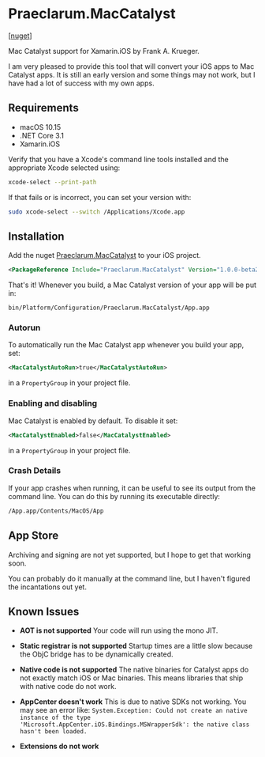 # Praeclarum.MacCatalyst

[[nuget](https://www.nuget.org/packages/Praeclarum.MacCatalyst/)]

Mac Catalyst support for Xamarin.iOS by Frank A. Krueger.

I am very pleased to provide this tool that will convert your iOS apps to
Mac Catalyst apps. It is still an early version and some things may not
work, but I have had a lot of success with my own apps.



## Requirements

* macOS 10.15
* .NET Core 3.1
* Xamarin.iOS

Verify that you have a Xcode's command line tools installed and the appropriate Xcode
selected using:

```bash
xcode-select --print-path
```

If that fails or is incorrect, you can set your version with:

```bash
sudo xcode-select --switch /Applications/Xcode.app
```

## Installation

Add the nuget [Praeclarum.MacCatalyst](https://www.nuget.org/packages/Praeclarum.MacCatalyst/) to your iOS project.

```xml
<PackageReference Include="Praeclarum.MacCatalyst" Version="1.0.0-beta2" />
```

That's it! Whenever you build, a Mac Catalyst version of your app will be put in:

```
bin/Platform/Configuration/Praeclarum.MacCatalyst/App.app
```

### Autorun

To automatically run the Mac Catalyst app whenever you build your app, set:

```xml
<MacCatalystAutoRun>true</MacCatalystAutoRun>
```

in a `PropertyGroup` in your project file.

### Enabling and disabling

Mac Catalyst is enabled by default. To disable it set:

```xml
<MacCatalystEnabled>false</MacCatalystEnabled>
```

in a `PropertyGroup` in your project file.

### Crash Details

If your app crashes when running, it can be useful to see its output from the command line.
You can do this by running its executable directly:

```bash
/App.app/Contents/MacOS/App
```


## App Store

Archiving and signing are not yet supported, but I hope to get that working soon.

You can probably do it manually at the command line, but I haven't figured the incantations out yet.


## Known Issues

* **AOT is not supported** Your code will run using the mono JIT.

* **Static registrar is not supported** Startup times are a little slow because the ObjC bridge has to be dynamically created.

* **Native code is not supported** The native binaries for Catalyst apps do not exactly match iOS or Mac binaries. This means libraries that ship with native code do not work.

* **AppCenter doesn't work** This is due to native SDKs not working. You may see an error like: `System.Exception: Could not create an native instance of the type 'Microsoft.AppCenter.iOS.Bindings.MSWrapperSdk': the native class hasn't been loaded.`

* **Extensions do not work**

